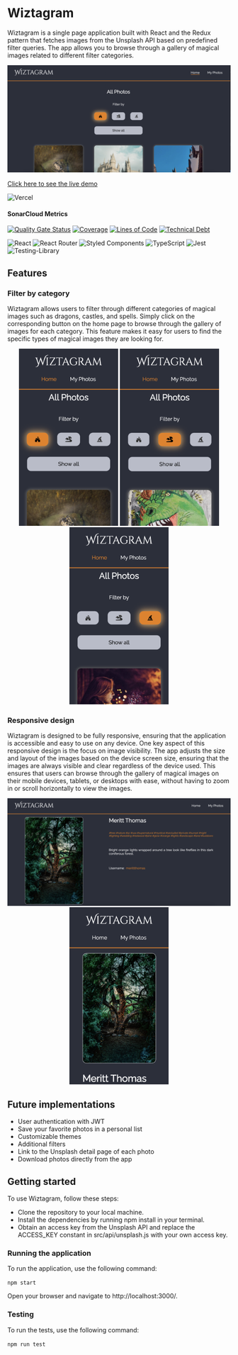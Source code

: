 # Wiztagram

Wiztagram is a single page application built with React and the Redux pattern that fetches images from the Unsplash API based on predefined filter queries. The app allows you to browse through a gallery of magical images related to different filter categories.

<img src="images/wiztagram-desktop.png" alt="Screenshot of the homepage" width="value" width="400">

[Click here to see the live demo](https://wiztagram.vercel.app/)

![Vercel](https://vercelbadge.vercel.app/api/ingeheeringa/wiztagram)

#### SonarCloud Metrics

[![Quality Gate Status](https://sonarcloud.io/api/project_badges/measure?project=IngeHeeringa_wiztagram&metric=alert_status)](https://sonarcloud.io/summary/new_code?id=IngeHeeringa_wiztagram)
[![Coverage](https://sonarcloud.io/api/project_badges/measure?project=IngeHeeringa_wiztagram&metric=coverage)](https://sonarcloud.io/summary/new_code?id=IngeHeeringa_wiztagram)
[![Lines of Code](https://sonarcloud.io/api/project_badges/measure?project=IngeHeeringa_wiztagram&metric=ncloc)](https://sonarcloud.io/summary/new_code?id=IngeHeeringa_wiztagram)
[![Technical Debt](https://sonarcloud.io/api/project_badges/measure?project=IngeHeeringa_wiztagram&metric=sqale_index)](https://sonarcloud.io/summary/new_code?id=IngeHeeringa_wiztagram)

![React](https://img.shields.io/badge/react-%2320232a.svg?style=for-the-badge&logo=react&logoColor=%2361DAFB)
![React Router](https://img.shields.io/badge/React_Router-CA4245?style=for-the-badge&logo=react-router&logoColor=white)
![Styled Components](https://img.shields.io/badge/styled--components-DB7093?style=for-the-badge&logo=styled-components&logoColor=white)
![TypeScript](https://img.shields.io/badge/typescript-%23007ACC.svg?style=for-the-badge&logo=typescript&logoColor=white)
![Jest](https://img.shields.io/badge/-jest-%23C21325?style=for-the-badge&logo=jest&logoColor=white)
![Testing-Library](https://img.shields.io/badge/-TestingLibrary-%23E33332?style=for-the-badge&logo=testing-library&logoColor=white)

## Features

### Filter by category

Wiztagram allows users to filter through different categories of magical images such as dragons, castles, and spells. Simply click on the corresponding button on the home page to browse through the gallery of images for each category. This feature makes it easy for users to find the specific types of magical images they are looking for.

<p align="middle">
<img src="images/filter-castles.png" alt="Screenshot with active castles filter" width="value" height="400"> <img src="images/filter-dragons.png" alt="Screenshot with active dragons filter" width="value" height="400"> <img src="images/filter-spells.png" alt="Screenshot with active spells filter" width="value" height="400">
</p>

### Responsive design

Wiztagram is designed to be fully responsive, ensuring that the application is accessible and easy to use on any device. One key aspect of this responsive design is the focus on image visibility. The app adjusts the size and layout of the images based on the device screen size, ensuring that the images are always visible and clear regardless of the device used. This ensures that users can browse through the gallery of magical images on their mobile devices, tablets, or desktops with ease, without having to zoom in or scroll horizontally to view the images.

<p align="middle">
<img src="images/detail-desktop.png" alt="Screenshot of detail page with desktop view" width="value" width="400"> <img src="images/detail.png" alt="Screenshot of details page with mobile view" width="value" height="400">
</p>

## Future implementations

- User authentication with JWT
- Save your favorite photos in a personal list
- Customizable themes
- Additional filters
- Link to the Unsplash detail page of each photo
- Download photos directly from the app

## Getting started

To use Wiztagram, follow these steps:

- Clone the repository to your local machine.
- Install the dependencies by running npm install in your terminal.
- Obtain an access key from the Unsplash API and replace the ACCESS_KEY constant in src/api/unsplash.js with your own access key.

### Running the application

To run the application, use the following command:

<code>npm start</code>

Open your browser and navigate to http://localhost:3000/.

### Testing

To run the tests, use the following command:

<code>npm run test</code>
